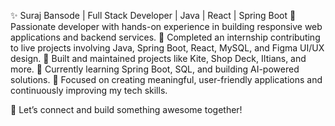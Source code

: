 ✨ Suraj Bansode | Full Stack Developer | Java | React | Spring Boot
🚀 Passionate developer with hands-on experience in building responsive web applications and backend services.
💼 Completed an internship contributing to live projects involving Java, Spring Boot, React, MySQL, and Figma UI/UX design.
🎯 Built and maintained projects like Kite, Shop Deck, IItians, and more.
🌱 Currently learning Spring Boot, SQL, and building AI-powered solutions.
📌 Focused on creating meaningful, user-friendly applications and continuously improving my tech skills.

🔗 Let’s connect and build something awesome together!
<!---
Suraj-78725/Suraj-78725 is a ✨ special ✨ repository because its `README.md` (this file) appears on your GitHub profile.
You can click the Preview link to take a look at your changes.
--->
